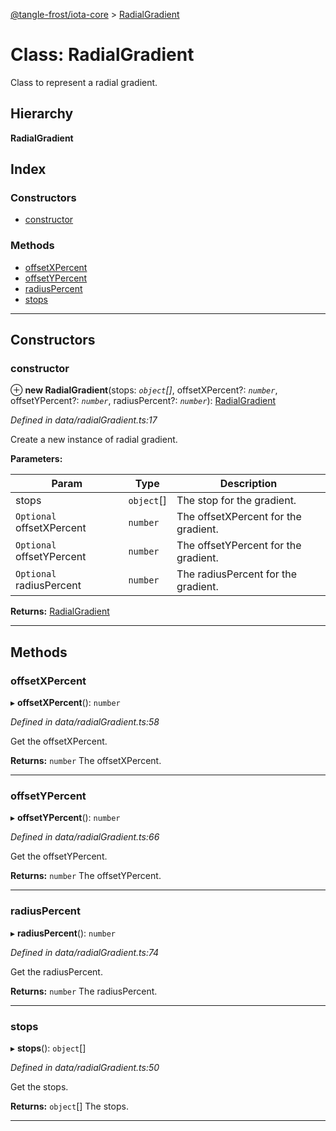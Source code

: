 [@tangle-frost/iota-core](../README.md) > [RadialGradient](../classes/radialgradient.md)

# Class: RadialGradient

Class to represent a radial gradient.

## Hierarchy

**RadialGradient**

## Index

### Constructors

* [constructor](radialgradient.md#constructor)

### Methods

* [offsetXPercent](radialgradient.md#offsetxpercent)
* [offsetYPercent](radialgradient.md#offsetypercent)
* [radiusPercent](radialgradient.md#radiuspercent)
* [stops](radialgradient.md#stops)

---

## Constructors

<a id="constructor"></a>

###  constructor

⊕ **new RadialGradient**(stops: *`object`[]*, offsetXPercent?: *`number`*, offsetYPercent?: *`number`*, radiusPercent?: *`number`*): [RadialGradient](radialgradient.md)

*Defined in data/radialGradient.ts:17*

Create a new instance of radial gradient.

**Parameters:**

| Param | Type | Description |
| ------ | ------ | ------ |
| stops | `object`[] |  The stop for the gradient. |
| `Optional` offsetXPercent | `number` |  The offsetXPercent for the gradient. |
| `Optional` offsetYPercent | `number` |  The offsetYPercent for the gradient. |
| `Optional` radiusPercent | `number` |  The radiusPercent for the gradient. |

**Returns:** [RadialGradient](radialgradient.md)

___

## Methods

<a id="offsetxpercent"></a>

###  offsetXPercent

▸ **offsetXPercent**(): `number`

*Defined in data/radialGradient.ts:58*

Get the offsetXPercent.

**Returns:** `number`
The offsetXPercent.

___
<a id="offsetypercent"></a>

###  offsetYPercent

▸ **offsetYPercent**(): `number`

*Defined in data/radialGradient.ts:66*

Get the offsetYPercent.

**Returns:** `number`
The offsetYPercent.

___
<a id="radiuspercent"></a>

###  radiusPercent

▸ **radiusPercent**(): `number`

*Defined in data/radialGradient.ts:74*

Get the radiusPercent.

**Returns:** `number`
The radiusPercent.

___
<a id="stops"></a>

###  stops

▸ **stops**(): `object`[]

*Defined in data/radialGradient.ts:50*

Get the stops.

**Returns:** `object`[]
The stops.

___

